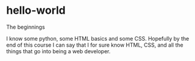 # hello-world
The beginnings

I know some python, some HTML basics and some CSS. 
Hopefully by the end of this course I can say 
that I for sure know HTML, CSS, 
and all the things that go into being a web developer.
